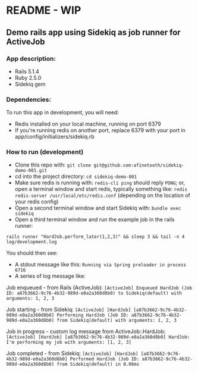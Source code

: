 # README - WIP

## Demo rails app using Sidekiq as job runner for ActiveJob

### App description:

* Rails 5.1.4
* Ruby 2.5.0
* Sidekiq gem

### Dependencies:

To run this app in development, you will need:

* Redis installed on your local machine, running on port 6379
* If you're running redis on another port, replace 6379 with your port in app/config/initializers/sidekiq.rb

### How to run (development)

* Clone this repo with: `git clone git@github.com:afinetooth/sidekiq-demo-001.git`
* cd into the project directory: `cd sidekiq-demo-001`
* Make sure redis is running with: `redis-cli ping` should reply `PONG`; or, open a terminal window and start redis, typically something like: `redis redis-server /usr/local/etc/redis.conf` (depending on the location of your redis config)
* Open a second terminal window and start Sidekiq with: `bundle exec sidekiq`
* Open a third terminal window and run the example job in the rails runner:

`
rails runner "HardJob.perform_later(1,2,3)" && sleep 3 && tail -n 4 log/development.log
`

You should then see:

* A stdout message like this: `Running via Spring preloader in process 6716`
* A series of log message like:

Job enqueued - from Rails (ActiveJob):
`[ActiveJob] Enqueued HardJob (Job ID: a87b3662-9c76-4b32-989d-e0a2a360d8b0) to Sidekiq(default) with arguments: 1, 2, 3`

Job starting - from Sidekiq:
`[ActiveJob] [HardJob] [a87b3662-9c76-4b32-989d-e0a2a360d8b0] Performing HardJob (Job ID: a87b3662-9c76-4b32-989d-e0a2a360d8b0) from Sidekiq(default) with arguments: 1, 2, 3`

Job in progress - custom log message from ActiveJob::HardJob:
`[ActiveJob] [HardJob] [a87b3662-9c76-4b32-989d-e0a2a360d8b0] HardJob: I'm performing my job with arguments: [1, 2, 3]`

Job completed - from Sidekiq:
`[ActiveJob] [HardJob] [a87b3662-9c76-4b32-989d-e0a2a360d8b0] Performed HardJob (Job ID: a87b3662-9c76-4b32-989d-e0a2a360d8b0) from Sidekiq(default) in 0.06ms`